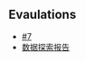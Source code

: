 ## Evaulations

- [#7](narrative_autoscoring_eval_report/narrative_autoscoring_eval_report.md.md)
- [数据探索报告](notebooks/exploration_summary.md)
